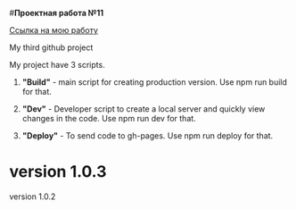 #**Проектная работа №11**

[Ссылка на мою работу](https://ppridanov.github.io/Places "Проектная работа №11")

My third github project


My project have 3 scripts.
1. **"Build"** - main script for creating production version. Use npm run build for that.

2. **"Dev"** - Developer script to create a local server and quickly view changes in the code. Use npm run dev for that.

3. **"Deploy"** - To send code to gh-pages. Use npm run deploy for that.

version **1.0.3**
=======
version 1.0.2

